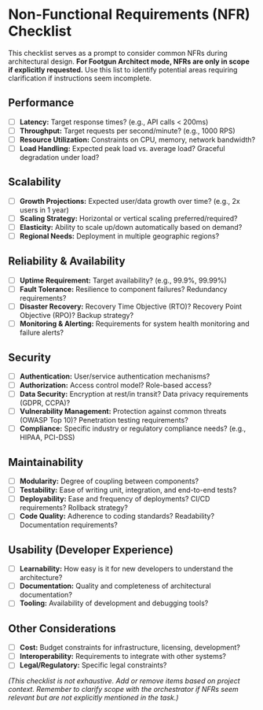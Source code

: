 # Non-Functional Requirements (NFR) Checklist

This checklist serves as a prompt to consider common NFRs during architectural design. **For Footgun Architect mode, NFRs are only in scope if explicitly requested.** Use this list to identify potential areas requiring clarification if instructions seem incomplete.

## Performance
*   [ ] **Latency:** Target response times? (e.g., API calls < 200ms)
*   [ ] **Throughput:** Target requests per second/minute? (e.g., 1000 RPS)
*   [ ] **Resource Utilization:** Constraints on CPU, memory, network bandwidth?
*   [ ] **Load Handling:** Expected peak load vs. average load? Graceful degradation under load?

## Scalability
*   [ ] **Growth Projections:** Expected user/data growth over time? (e.g., 2x users in 1 year)
*   [ ] **Scaling Strategy:** Horizontal or vertical scaling preferred/required?
*   [ ] **Elasticity:** Ability to scale up/down automatically based on demand?
*   [ ] **Regional Needs:** Deployment in multiple geographic regions?

## Reliability & Availability
*   [ ] **Uptime Requirement:** Target availability? (e.g., 99.9%, 99.99%)
*   [ ] **Fault Tolerance:** Resilience to component failures? Redundancy requirements?
*   [ ] **Disaster Recovery:** Recovery Time Objective (RTO)? Recovery Point Objective (RPO)? Backup strategy?
*   [ ] **Monitoring & Alerting:** Requirements for system health monitoring and failure alerts?

## Security
*   [ ] **Authentication:** User/service authentication mechanisms?
*   [ ] **Authorization:** Access control model? Role-based access?
*   [ ] **Data Security:** Encryption at rest/in transit? Data privacy requirements (GDPR, CCPA)?
*   [ ] **Vulnerability Management:** Protection against common threats (OWASP Top 10)? Penetration testing requirements?
*   [ ] **Compliance:** Specific industry or regulatory compliance needs? (e.g., HIPAA, PCI-DSS)

## Maintainability
*   [ ] **Modularity:** Degree of coupling between components?
*   [ ] **Testability:** Ease of writing unit, integration, and end-to-end tests?
*   [ ] **Deployability:** Ease and frequency of deployments? CI/CD requirements? Rollback strategy?
*   [ ] **Code Quality:** Adherence to coding standards? Readability? Documentation requirements?

## Usability (Developer Experience)
*   [ ] **Learnability:** How easy is it for new developers to understand the architecture?
*   [ ] **Documentation:** Quality and completeness of architectural documentation?
*   [ ] **Tooling:** Availability of development and debugging tools?

## Other Considerations
*   [ ] **Cost:** Budget constraints for infrastructure, licensing, development?
*   [ ] **Interoperability:** Requirements to integrate with other systems?
*   [ ] **Legal/Regulatory:** Specific legal constraints?

*(This checklist is not exhaustive. Add or remove items based on project context. Remember to clarify scope with the orchestrator if NFRs seem relevant but are not explicitly mentioned in the task.)*